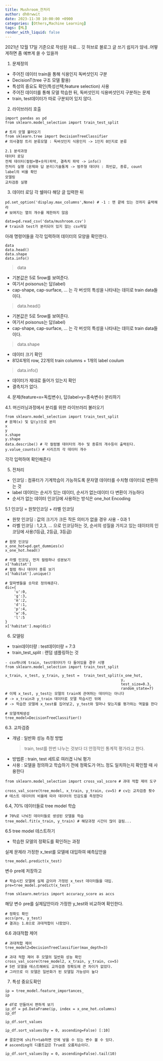 ```yaml
---
title: Mushroom_전처리
author: dh0rwwit
date: 2023-11-30 10:00:00 +0900
categories: [Others,Machine Learning]
tags: [ML]
render_with_liquid: false
---
```


2021년 12월 17일 기준으로 작성된 자료...
깃 허브로 블로그 글 쓰기 쉽지가 않네..어떻게하면 좀 예쁘게 쓸 수 있을까

1. 문제정의

- 주어진 데이터 train을 통해 식용인지 독버섯인지 구분
- DecisionT(tree 구조 모델 활용)
- 특성의 중요도 확인(특성선택;feature selection) 사용
- 주어진 데이터를 통해 모델 학습한 뒤, 독버섯인지 식용버섯인지 구분하는 문제
- train, test데이터가 따로 구분되어 있지 않다.

2. 라이브러리 호출

```
import pandas as pd
from sklearn.model_selection import train_test_split

# 트리 모델 불러오기 
from sklearn.tree import DecisionTreeClassifier
# 의사결정 트리 분류모델 : 독버섯인지 식용인지 -> 1인지 0인지로 분류
```


    2.1 분석과정
    데이터 로딩
    전체 데이터(컬럼+행+숫자)파악, 결측치 파악 -> info()
    전처리 실행 (문제와 답 분리)기술통계 -> 범주형 데이터 : 최빈값, 종류, count
    label의 비율 확인
    모델링
    교차검증 실행

3.  데이터 로딩
각 쉘마다 해당 글 입력한 뒤

```
pd.set_option('display.max_columns',None) # -1 : 맨 끝에 있는 것까지 출력해라
# 보여지는 열의 개수를 제한하지 않음

data=pd.read_csv('data/mushroom.csv')
# train과 test가 분리되어 있지 않는 csv파일
```

아래 명령어들을 각각 입력하여 데이터의 모양을 확인한다.

```
data
data.head()
data.shape
data.info()
```

> data
- 기본값은 5로 5row를 보여준다.
-  여기서 poisonus는 답(label)
- cap-shape, cap-surface, ... 는 각 버섯의 특성을 나타내는 데이로 train data들이다.
 
> data.head()
- 기본값은 5로 5row를 보여준다.
- 여기서 poisonus는 답(label)
- cap-shape, cap-surface, ... 는 각 버섯의 특성을 나타내는 데이로 train data들이다.
 
> data.shape
- 데이터 크기 확인
- 8124개의 row, 22개의 train columns + 1개의 label coulum
 
> data.info()
- 데이터가 제대로 들어가 있는지 확인
- 결측치가 없다.


4. 문제(feature=x=독립변수), 답(label=y=종속변수) 분리하기

4.1. 머신러닝과정에서 분리를 위한 라이브러리 불러오기

```
from sklearn.model_selection import train_test_split
# 문제(x) 및 답(y)으로 분리
x
y
x.shape
y.shape
data.describe() # 각 컬럼별 데이터의 개수 및 종류의 개수등이 출력된다.
y.value_counts() # 시리즈의 각 데이터 개수
```

각각 입력하여 확인해준다

5. 전처리
- 인코딩 : 컴퓨터가 기계학습이 가능하도록 문자열 데이터를 수치형 데이터로 변환하는 것
- label 데이터는 순서가 있는 데이터, 순서가 없는데이터 다 변환이 가능하다
- 순서가 없는 데이터 인코딩에 사용하는 방식은 one_hot Encoding
 
5.1 인코딩 = 원핫인코딩 + 라벨 인코딩
- 원핫 인코딩 : 값의 크기가 크든 작든 의미가 없을 경우 사용 - 0과 1
- 라벨 인코딩 : 1,2,3, ... 으로 인코딩하는 것, 순서의 성질을 가지고 있는 데이터의 인코딩에 사용(1등급, 2등급, 3등급)


```
# 원핫 인코딩
x_one_hot=pd.get_dummies(x)
x_one_hot.head()

# 라벨 인코딩, 먼저 컬럼하나 성분보기
x['habitat']
# 컬럼 하나 데이터 종류 보기
x['habitat'].unique()

# 알파벳들을 숫자로 정의해준다.
dic={
    'u':0,
    'g':3,
    'm':2,
    'd':1,
    'p':4,
    'w':6,
    'l':5
}
x['habitat'].map(dic)
```

6. 모델링
- train데이터량 : test데이터량 = 7:3
- train_test_split : 랜덤 샘플링하는 것

```
- csv하나에 train, test데이터가 다 들어있을 경우 시행
from sklearn.model_selection import train_test_split

x_train, x_test, y_train, y_test =  train_test_split(x_one_hot, 
                                                     y, 
                                                     test_size=0.3, 
                                                     random_state=7)
# 이제 x_test, y_test는 모델의 train에 관여하는 데이터는 아니다
# -> x_train과 y_train 데이터로 모델 학습시킨 뒤에
# -> 학습한 모델에 x_test를 집어넣고, y_test와 얼마나 맞는지를 평가하는 역할을 한다

# 모델객체생성
tree_model=DecisionTreeClassifier()
```

6.3. 교차검증
- 개념 : 일반화 성능 측정 방법
    > train, test를 한번 나누는 것보다 더 안정적인 통계적 평가라고 한다.
- 방법론 : train, test 세트로 여러겹 나눠 평가
- 사용 : 모델을 정의하고 학습하기 전에 정확도가 어느 정도 일치하는지 확인할 때 사용한다

```
from sklearn.model_selection import cross_val_score # 과대 적합 제어 도구

cross_val_score(tree_model, x_train, y_train, cv=5) # cv는 교차검증 횟수
# 테스트 데이터의 비율에 따라 데이터의 민감도를 측정한다
```

6.4, 70% 데이터들로 tree model 학습

```
# 70%로 나눠진 데이터들로 생성된 모델을 학습
tree_model.fit(x_train, y_train) # 해당과정 시간이 많이 걸림...
```

6.5 tree model 테스트하기
- 학습한 모델의 정확도를 확인하는 과정
 
실제 문제라 가정한 x_test를 모델에 대입하여 예측답안을

```
tree_model.predict(x_test)
```

변수 pre에 저장하고

```
# 학습시킨 모델에 실제 값이라 가정된 x_test 데이터들을 대입. 
pre=tree_model.predict(x_test)

from sklearn.metrics import accuracy_score as accs
```

해당 변수 pre를 실제답안이라 가정한 y_test와 비교하며 확인한다.

```
# 정확도 확인
accs(pre, y_test)
# 결과는 1.0으로 과대적합이 나왔었다.
```

6.6 과대적합 제어

```
# 과대적합 제어
tree_model2=DecisionTreeClassifier(max_depth=3)

# 과대 적합 제어 후 모델의 일반화 성능 확인
cross_val_score(tree_model2, x_train, y_train, cv=5)
# 5번 모델을 테스트해봐도 교차검증 정확도에 큰 차이가 없었다.
# 그러므로 이 모델은 일반화가 된 모델일 가능성이 높다
```

7. 특성 중요도확인

```
ip = tree_model.feature_importances_
ip

# df로 만들어서 편하게 보기
ip_df = pd.DataFrame(ip, index = x_one_hot.columns)
ip_df

ip_df.sort_values

ip_df.sort_values(by = 0, ascending=False) [:10] 

# 괄호안에 shift+tab하면 안에 넣을 수 있는 변수 볼 수 있다.
# ascending의 디폴트값은 True로 오름차순이다.

ip_df.sort_values(by = 0, ascending=False).tail(10)
```

